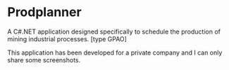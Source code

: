 # Prodplanner

A C#.NET application designed specifically to schedule the production of mining industrial processes. [type GPAO]

This application has been developed for a private company and I can only share some screenshots.
